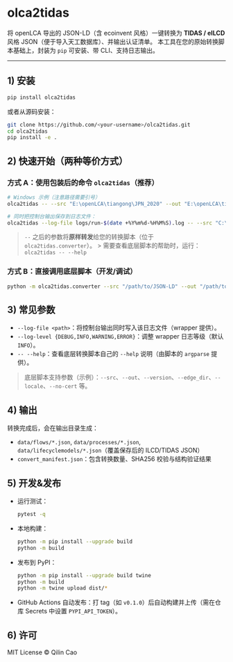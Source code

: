 
# olca2tidas

将 openLCA 导出的 JSON-LD（含 ecoinvent 风格）一键转换为 **TIDAS / eILCD** 风格 JSON（便于导入天工数据库）、并输出认证清单。    本工具在您的原始转换脚本基础上，封装为 `pip` 可安装、带 CLI、支持日志输出。


---

## 1) 安装

```bash
pip install olca2tidas
```

或者从源码安装：

```bash
git clone https://github.com/<your-username>/olca2tidas.git
cd olca2tidas
pip install -e .
```

## 2) 快速开始（两种等价方式）

### 方式 A：使用包装后的命令 `olca2tidas`（推荐）
```bash
# Windows 示例（注意路径需要引号）
olca2tidas -- --src "E:\openLCA\tiangong\JPN_2020" --out "E:\openLCA\tiangong\Result"

# 同时把控制台输出保存到日志文件：
olca2tidas --log-file logs/run-$(date +%Y%m%d-%H%M%S).log -- --src "C:\data\JSON-LD" --out "C:\data\Result"
```

> `--` 之后的参数将**原样转发**给您的转换脚本（位于 `olca2tidas.converter`）。    > 需要查看底层脚本的帮助时，运行： `olca2tidas -- --help`

### 方式 B：直接调用底层脚本（开发/调试）
```bash
python -m olca2tidas.converter --src "/path/to/JSON-LD" --out "/path/to/Result"
```

## 3) 常见参数

- `--log-file <path>`：将控制台输出同时写入该日志文件（wrapper 提供）。
- `--log-level {DEBUG,INFO,WARNING,ERROR}`：调整 wrapper 日志等级（默认 `INFO`）。
- `-- --help`：查看底层转换脚本自己的 `--help` 说明（由脚本的 `argparse` 提供）。

> 底层脚本支持参数（示例）：`--src`、`--out`、`--version`、`--edge_dir`、`--locale`、`--no-cert` 等。

## 4) 输出

转换完成后，会在输出目录生成：
- `data/flows/*.json`, `data/processes/*.json`, `data/lifecyclemodels/*.json`（覆盖保存后的 ILCD/TIDAS JSON）
- `convert_manifest.json`：包含转换数量、SHA256 校验与结构验证结果

## 5) 开发&发布

- 运行测试：
  ```bash
  pytest -q
  ```

- 本地构建：
  ```bash
  python -m pip install --upgrade build
  python -m build
  ```

- 发布到 PyPI：
  ```bash
  python -m pip install --upgrade build twine
  python -m build
  python -m twine upload dist/*
  ```

- GitHub Actions 自动发布：打 tag（如 `v0.1.0`）后自动构建并上传（需在仓库 Secrets 中设置 `PYPI_API_TOKEN`）。

## 6) 许可

MIT License © Qilin Cao
